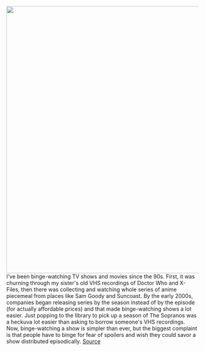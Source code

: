 <img src='https://cdn.vox-cdn.com/thumbor/0BRtXEsNm1Af38hmgEuKZlZG9Oo=/0x0:3408x2272/1200x675/filters:focal(1515x548:2059x1092)/cdn.vox-cdn.com/uploads/chorus_image/image/70996990/JTF_019839_R.0.jpg' width='700px' /><br/>
I've been binge-watching TV shows and movies since the 90s. First, it was churning through my sister's old VHS recordings of Doctor Who and X-Files, then there was collecting and watching whole series of anime piecemeal from places like Sam Goody and Suncoast. By the early 2000s, companies began releasing series by the season instead of by the episode (for actually affordable prices) and that made binge-watching shows a lot easier. Just popping to the library to pick up a season of The Sopranos was a heckuva lot easier than asking to borrow someone's VHS recordings. Now, binge-watching a show is simpler than ever, but the biggest complaint is that people have to binge for fear of spoilers and wish they could savor a show distributed episodically.
<a href='https://www.theverge.com/2022/6/20/23175918/there-has-to-be-a-better-way-to-binge'> Source <a/>